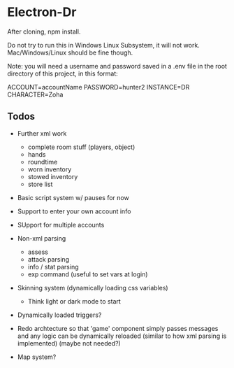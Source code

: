 # Electron-Dr

After cloning, npm install.

Do not try to run this in Windows Linux Subsystem, it will not work. Mac/Windows/Linux should be fine though.

Note: you will need a username and password saved in a .env file in the root directory of this project, in this format:

ACCOUNT=accountName
PASSWORD=hunter2
INSTANCE=DR
CHARACTER=Zoha

## Todos

- Further xml work
  - complete room stuff (players, object)
  - hands
  - roundtime
  - worn inventory
  - stowed inventory
  - store list

- Basic script system w/ pauses for now

- Support to enter your own account info
- SUpport for multiple accounts



- Non-xml parsing
  - assess
  - attack parsing
  - info / stat parsing
  - exp command (useful to set vars at login)

- Skinning system (dynamically loading css variables)
  - Think light or dark mode to start

- Dynamically loaded triggers?

- Redo archtecture so that 'game' component simply passes messages and any logic can be dynamically reloaded (similar to how xml parsing is implemented) (maybe not needed?)

- Map system?